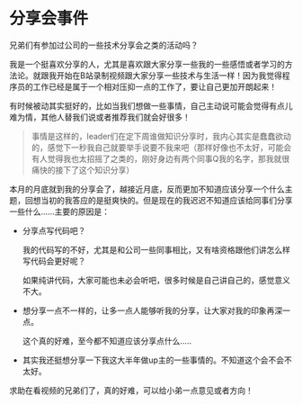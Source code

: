# 分享会事件

兄弟们有参加过公司的一些技术分享会之类的活动吗？

我是一个挺喜欢分享的人，尤其是喜欢跟大家分享一些我的一些感悟或者学习的方法论。就跟我开始在B站录制视频跟大家分享一些技术与生活一样！因为我觉得程序员的工作已经是属于一个相对压抑一点的工作了，要让自己更加开朗起来！

有时候被动其实挺好的，比如当我们想做一些事情，自己主动说可能会觉得有点儿难为情，其他人替我们说或者推荐我们就会好很多！

> 事情是这样的，leader们在定下周谁做知识分享时，我内心其实是蠢蠢欲动的，感觉下一秒我自己就要举手说要不我来吧（那样好像也不太好，可能会有人觉得我也太招摇了之类的，刚好身边有两个同事Q我的名字，那我就很痛快的接下了这个知识分享）

本月的月底就到我的分享会了，越接近月底，反而更加不知道应该分享一个什么主题，回想当初的我答应的是挺爽快的。但是现在的我迟迟不知道应该给同事们分享一些什么......主要的原因是：

- 分享点写代码吧？

  我的代码写的不好，尤其是和公司一些同事相比，又有啥资格跟他们讲怎么样写代码会更好呢？

  如果纯讲代码，大家可能也未必会听吧，很多时候是自己讲自己的，感觉意义不大。

- 想分享一点不一样的，让多一点人能够听我的分享，让大家对我的印象再深一点。

  这个真的好难，至今都不知道应该分享点什么.....

- 其实我还挺想分享一下我这大半年做up主的一些事情的。不知道这个会不会不太好。

求助在看视频的兄弟们了，真的好难，可以给小弟一点意见或者方向！
